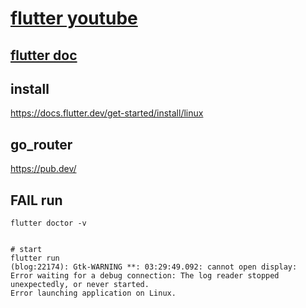 # [flutter youtube](https://www.youtube.com/flutterdev)

## [flutter doc](https://docs.flutter.dev)


## install
https://docs.flutter.dev/get-started/install/linux



## go_router
https://pub.dev/


## FAIL run
```shell
flutter doctor -v


# start
flutter run
(blog:22174): Gtk-WARNING **: 03:29:49.092: cannot open display: 
Error waiting for a debug connection: The log reader stopped unexpectedly, or never started.
Error launching application on Linux.
```



